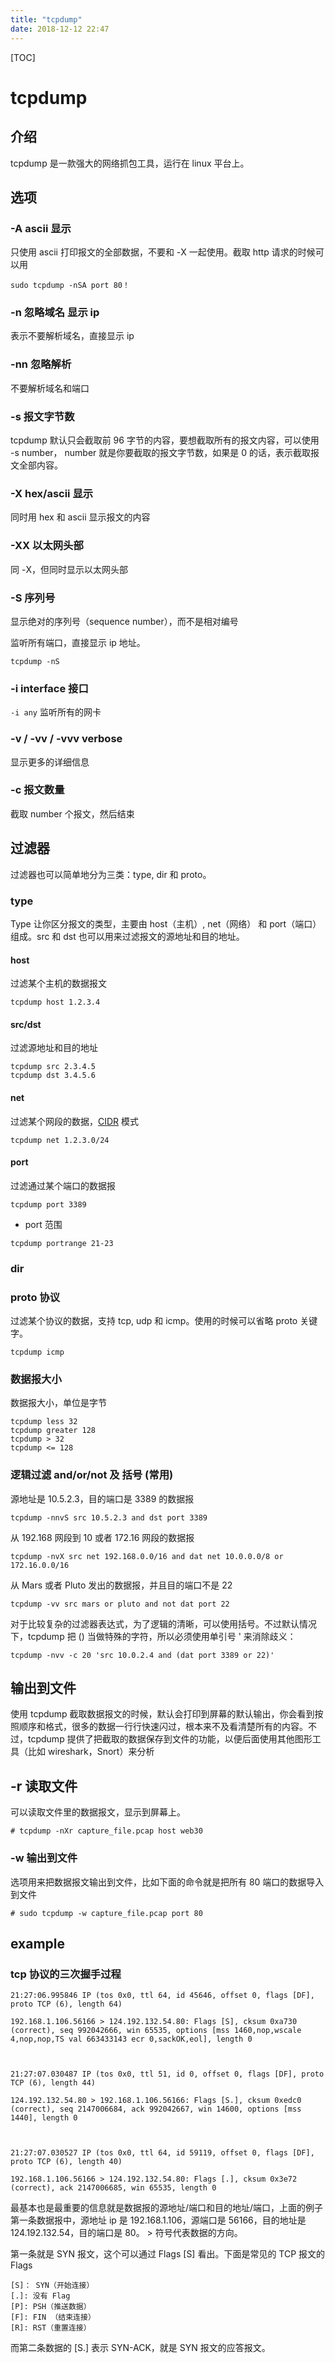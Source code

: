 ```yaml
---
title: "tcpdump"
date: 2018-12-12 22:47
---
```



[TOC]



# tcpdump



## 介绍

tcpdump 是一款强大的网络抓包工具，运行在 linux 平台上。





## 选项

### -A ascii 显示

只使用 ascii 打印报文的全部数据，不要和 -X 一起使用。截取 http 请求的时候可以用 

```
sudo tcpdump -nSA port 80！
```



### -n 忽略域名 显示 ip

表示不要解析域名，直接显示 ip



### -nn 忽略解析

不要解析域名和端口





### -s 报文字节数

tcpdump 默认只会截取前 96 字节的内容，要想截取所有的报文内容，可以使用 -s number， number 就是你要截取的报文字节数，如果是 0 的话，表示截取报文全部内容。



### -X hex/ascii 显示

同时用 hex 和 ascii 显示报文的内容



### -XX  以太网头部

同 -X，但同时显示以太网头部



### -S 序列号

显示绝对的序列号（sequence number），而不是相对编号



监听所有端口，直接显示 ip 地址。

```
tcpdump -nS
```



### -i interface 接口

`-i any` 监听所有的网卡



### -v / -vv / -vvv verbose

显示更多的详细信息



### -c 报文数量

截取 number 个报文，然后结束





## 过滤器

过滤器也可以简单地分为三类：type, dir 和 proto。



### type

Type 让你区分报文的类型，主要由 host（主机）, net（网络） 和 port（端口） 组成。src 和 dst 也可以用来过滤报文的源地址和目的地址。

#### host

过滤某个主机的数据报文

```
tcpdump host 1.2.3.4 
```



#### src/dst

过滤源地址和目的地址

```
tcpdump src 2.3.4.5 
tcpdump dst 3.4.5.6 
```



#### net 

过滤某个网段的数据，[CIDR](http://en.wikipedia.org/wiki/Classless_Inter-Domain_Routing) 模式 

```
tcpdump net 1.2.3.0/24 
```



#### port

过滤通过某个端口的数据报

```
tcpdump port 3389 
```



* port 范围

```
tcpdump portrange 21-23 
```





### dir



### proto 协议

过滤某个协议的数据，支持 tcp, udp 和 icmp。使用的时候可以省略 proto 关键字。

```
tcpdump icmp 
```



### 数据报大小

数据报大小，单位是字节

```
tcpdump less 32 
tcpdump greater 128 
tcpdump > 32 
tcpdump <= 128 
```



### 逻辑过滤 and/or/not 及 括号 (常用)

源地址是 10.5.2.3，目的端口是 3389 的数据报

```
tcpdump -nnvS src 10.5.2.3 and dst port 3389 
```



从 192.168 网段到 10 或者 172.16 网段的数据报

```
tcpdump -nvX src net 192.168.0.0/16 and dat net 10.0.0.0/8 or 172.16.0.0/16 
```



从 Mars 或者 Pluto 发出的数据报，并且目的端口不是 22

```
tcpdump -vv src mars or pluto and not dat port 22 
```



对于比较复杂的过滤器表达式，为了逻辑的清晰，可以使用括号。不过默认情况下，tcpdump 把 () 当做特殊的字符，所以必须使用单引号 ' 来消除歧义： 

```
tcpdump -nvv -c 20 'src 10.0.2.4 and (dat port 3389 or 22)' 
```







## 输出到文件

使用 tcpdump 截取数据报文的时候，默认会打印到屏幕的默认输出，你会看到按照顺序和格式，很多的数据一行行快速闪过，根本来不及看清楚所有的内容。不过，tcpdump 提供了把截取的数据保存到文件的功能，以便后面使用其他图形工具（比如 wireshark，Snort）来分析



## -r 读取文件

可以读取文件里的数据报文，显示到屏幕上。 

```
# tcpdump -nXr capture_file.pcap host web30
```



### -w 输出到文件

选项用来把数据报文输出到文件，比如下面的命令就是把所有 80 端口的数据导入到文件 

```
# sudo tcpdump -w capture_file.pcap port 80
```





## example

### tcp 协议的三次握手过程

```
21:27:06.995846 IP (tos 0x0, ttl 64, id 45646, offset 0, flags [DF], proto TCP (6), length 64) 

192.168.1.106.56166 > 124.192.132.54.80: Flags [S], cksum 0xa730 (correct), seq 992042666, win 65535, options [mss 1460,nop,wscale 4,nop,nop,TS val 663433143 ecr 0,sackOK,eol], length 0 



21:27:07.030487 IP (tos 0x0, ttl 51, id 0, offset 0, flags [DF], proto TCP (6), length 44) 

124.192.132.54.80 > 192.168.1.106.56166: Flags [S.], cksum 0xedc0 (correct), seq 2147006684, ack 992042667, win 14600, options [mss 1440], length 0 



21:27:07.030527 IP (tos 0x0, ttl 64, id 59119, offset 0, flags [DF], proto TCP (6), length 40) 

192.168.1.106.56166 > 124.192.132.54.80: Flags [.], cksum 0x3e72 (correct), ack 2147006685, win 65535, length 0 
```

最基本也是最重要的信息就是数据报的源地址/端口和目的地址/端口，上面的例子第一条数据报中，源地址 ip 是 192.168.1.106，源端口是 56166，目的地址是 124.192.132.54，目的端口是 80。 > 符号代表数据的方向。 



第一条就是 SYN 报文，这个可以通过 Flags [S] 看出。下面是常见的 TCP 报文的 Flags

```
[S]： SYN（开始连接）
[.]: 没有 Flag
[P]: PSH（推送数据）
[F]: FIN （结束连接）
[R]: RST（重置连接）
```

而第二条数据的 [S.] 表示 SYN-ACK，就是 SYN 报文的应答报文。 